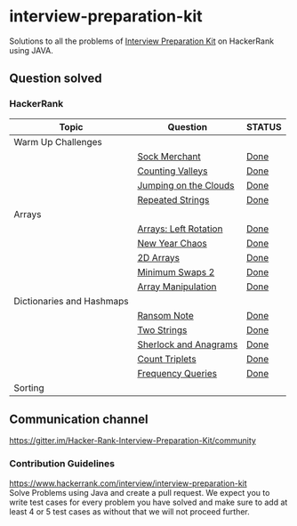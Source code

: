 # interview-preparation-kit

Solutions to all the problems
of [Interview Preparation Kit](https://www.hackerrank.com/interview/interview-preparation-kit) on HackerRank using JAVA.

## Question solved

### HackerRank

| Topic                     | Question                                                                                                                                                                                             | STATUS                                                                                                                                               |
|---------------------------|------------------------------------------------------------------------------------------------------------------------------------------------------------------------------------------------------|------------------------------------------------------------------------------------------------------------------------------------------------------|
| Warm Up Challenges        |                                                                                                                                                                                                      |                                                                                                                                                      |
|                           | [Sock Merchant](https://www.hackerrank.com/challenges/sock-merchant/problem?h_l=interview&playlist_slugs%5B%5D=interview-preparation-kit&playlist_slugs%5B%5D=warmup)                                | [Done](https://github.com/ammaralii/hackerrank-interview-preparation-kit/blob/main/src/main/java/warm_up_challenges/SalesByMatch.java)               |
|                           | [Counting Valleys](https://www.hackerrank.com/challenges/counting-valleys/problem?h_l=interview&playlist_slugs%5B%5D=interview-preparation-kit&playlist_slugs%5B%5D=warmup)                          | [Done](https://github.com/ammaralii/hackerrank-interview-preparation-kit/blob/main/src/main/java/warm_up_challenges/CountingValleys.java)            |
|                           | [Jumping on the Clouds](https://www.hackerrank.com/challenges/jumping-on-the-clouds/problem?h_l=interview&playlist_slugs%5B%5D=interview-preparation-kit&playlist_slugs%5B%5D=warmup)                | [Done](https://github.com/ammaralii/hackerrank-interview-preparation-kit/blob/main/src/main/java/warm_up_challenges/JumpingOnTheClouds.java)         |
|                           | [Repeated Strings](https://www.hackerrank.com/challenges/repeated-string/problem?h_l=interview&playlist_slugs%5B%5D=interview-preparation-kit&playlist_slugs%5B%5D=warmup)                           | [Done](https://github.com/ammaralii/hackerrank-interview-preparation-kit/blob/main/src/main/java/warm_up_challenges/RepeatedString.java)             |
| Arrays                    |                                                                                                                                                                                                      |                                                                                                                                                      |
|                           | [Arrays: Left Rotation](https://www.hackerrank.com/challenges/ctci-array-left-rotation/problem?h_l=interview&playlist_slugs%5B%5D=interview-preparation-kit&playlist_slugs%5B%5D=arrays)             | [Done](https://github.com/ammaralii/hackerrank-interview-preparation-kit/blob/main/src/main/java/arrays/ArraysLeftRotation.java)                     |
|                           | [New Year Chaos](https://www.hackerrank.com/challenges/new-year-chaos/problem?h_l=interview&playlist_slugs%5B%5D=interview-preparation-kit&playlist_slugs%5B%5D=arrays)                              | [Done](https://github.com/ammaralii/hackerrank-interview-preparation-kit/blob/main/src/main/java/arrays/NewYearChaos.java)                           |
|                           | [2D Arrays](https://www.hackerrank.com/challenges/2d-array/problem?h_l=interview&playlist_slugs%5B%5D=interview-preparation-kit&playlist_slugs%5B%5D=arrays)                                         | [Done](https://github.com/ammaralii/hackerrank-interview-preparation-kit/blob/main/src/main/java/arrays/TwoDArrayDS.java)                            |
|                           | [Minimum Swaps 2](https://www.hackerrank.com/challenges/minimum-swaps-2/problem?h_l=interview&playlist_slugs%5B%5D=interview-preparation-kit&playlist_slugs%5B%5D=arrays)                            | [Done](https://github.com/ammaralii/hackerrank-interview-preparation-kit/blob/main/src/main/java/arrays/MinimumSwapsTwo.java)                        |
|                           | [Array Manipulation](https://www.hackerrank.com/challenges/crush/problem?h_l=interview&playlist_slugs%5B%5D=interview-preparation-kit&playlist_slugs%5B%5D=arrays)                                   | [Done](https://github.com/ammaralii/hackerrank-interview-preparation-kit/blob/main/src/main/java/arrays/ArrayManipulation.java)                      |
| Dictionaries and Hashmaps |                                                                                                                                                                                                      |                                                                                                                                                      |
|                           | [Ransom Note](https://www.hackerrank.com/challenges/ctci-ransom-note/problem?h_l=interview&playlist_slugs%5B%5D=interview-preparation-kit&playlist_slugs%5B%5D=dictionaries-hashmaps)                | [Done](https://github.com/ammaralii/hackerrank-interview-preparation-kit/blob/main/src/main/java/dictionaries_and_hashmaps/RansomNote.java)          |
|                           | [Two Strings](https://www.hackerrank.com/challenges/two-strings/problem?h_l=interview&playlist_slugs%5B%5D=interview-preparation-kit&playlist_slugs%5B%5D=dictionaries-hashmaps)                     | [Done](https://github.com/ammaralii/hackerrank-interview-preparation-kit/blob/main/src/main/java/dictionaries_and_hashmaps/TwoStrings.java)          |
|                           | [Sherlock and Anagrams](https://www.hackerrank.com/challenges/sherlock-and-anagrams/problem?h_l=interview&playlist_slugs%5B%5D=interview-preparation-kit&playlist_slugs%5B%5D=dictionaries-hashmaps) | [Done](https://github.com/ammaralii/hackerrank-interview-preparation-kit/blob/main/src/main/java/dictionaries_and_hashmaps/SherLockAndAnagrams.java) |
|                           | [Count Triplets](https://www.hackerrank.com/challenges/count-triplets-1/problem?h_l=interview&playlist_slugs%5B%5D=interview-preparation-kit&playlist_slugs%5B%5D=dictionaries-hashmaps)             | [Done](https://github.com/ammaralii/hackerrank-interview-preparation-kit/blob/main/src/main/java/dictionaries_and_hashmaps/CountTriplets.java)       |
|                           | [Frequency Queries](https://www.hackerrank.com/challenges/frequency-queries/problem?h_l=interview&playlist_slugs%5B%5D=interview-preparation-kit&playlist_slugs%5B%5D=dictionaries-hashmaps)         | [Done](https://github.com/ammaralii/hackerrank-interview-preparation-kit/blob/main/src/main/java/dictionaries_and_hashmaps/FrequencyQueries.java)    |
| Sorting                   |                                                                                                                                                                                                      |                                                                                                                                                      |

## Communication channel

https://gitter.im/Hacker-Rank-Interview-Preparation-Kit/community

### Contribution Guidelines

https://www.hackerrank.com/interview/interview-preparation-kit  <br/>
Solve Problems using Java and create a pull request. We expect you to write test cases for every problem you have solved 
and make sure to add at least 4 or 5 test cases as without that we will not proceed further.